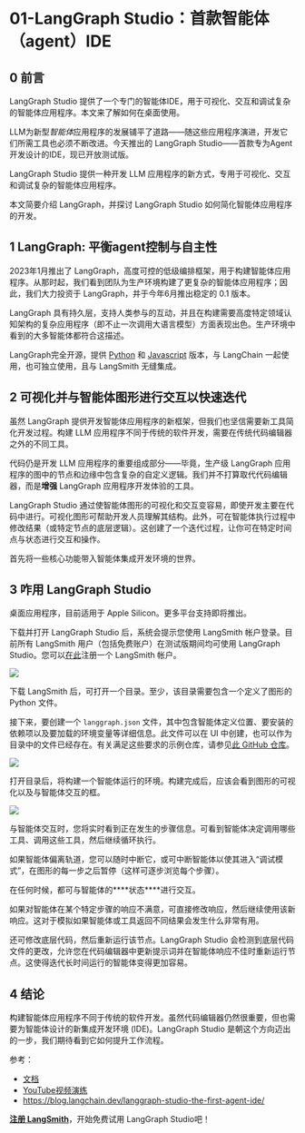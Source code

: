# 01-LangGraph Studio：首款智能体（agent）IDE

## 0 前言

LangGraph Studio 提供了一个专门的智能体IDE，用于可视化、交互和调试复杂的智能体应用程序。本文来了解如何在桌面使用。 

LLM为新型*智能体*应用程序的发展铺平了道路——随这些应用程序演进，开发它们所需工具也必须不断改进。今天推出的 LangGraph Studio——首款专为Agent开发设计的IDE，现已开放测试版。

LangGraph Studio 提供一种开发 LLM 应用程序的新方式，专用于可视化、交互和调试复杂的智能体应用程序。

本文简要介绍 LangGraph，并探讨 LangGraph Studio 如何简化智能体应用程序的开发。

## 1 LangGraph: 平衡agent控制与自主性

2023年1月推出了 LangGraph，高度可控的低级编排框架，用于构建智能体应用程序。从那时起，我们看到团队为生产环境构建了更复杂的智能体应用程序；因此，我们大力投资于 LangGraph，并于今年6月推出稳定的 0.1 版本。

LangGraph 具有持久层，支持人类参与的互动，并且在构建需要高度特定领域认知架构的复杂应用程序（即不止一次调用大语言模型）方面表现出色。生产环境中看到的大多智能体都符合这描述。

LangGraph完全开源，提供 [Python](https://github.com/langchain-ai/langgraph?ref=blog.langchain.dev) 和 [Javascript](https://github.com/langchain-ai/langgraphjs?ref=blog.langchain.dev) 版本，与 LangChain 一起使用，也可独立使用，且与 LangSmith 无缝集成。

## 2 可视化并与智能体图形进行交互以快速迭代

虽然 LangGraph 提供开发智能体应用程序的新框架，但我们也坚信需要新工具简化开发过程。构建 LLM 应用程序不同于传统的软件开发，需要在传统代码编辑器之外的不同工具。

代码仍是开发 LLM 应用程序的重要组成部分——毕竟，生产级 LangGraph 应用程序的图中的节点和边缘中包含复杂的自定义逻辑。我们并不打算取代代码编辑器，而是**增强** LangGraph 应用程序开发体验的工具。

LangGraph Studio 通过使智能体图形的可视化和交互变容易，即使开发主要在代码中进行。可视化图形可帮助开发人员理解其结构。此外，可在智能体执行过程中修改结果（或特定节点的底层逻辑）。这创建了一个迭代过程，让你可在特定时间点与状态进行交互和操作。

首先将一些核心功能带入智能体集成开发环境的世界。

## 3 咋用 LangGraph Studio

桌面应用程序，目前适用于 Apple Silicon。更多平台支持即将推出。

下载并打开 LangGraph Studio 后，系统会提示您使用 LangSmith 帐户登录。目前所有 LangSmith 用户（包括免费账户）在测试版期间均可使用 LangGraph Studio。您可以[在此](https://smith.langchain.com/?ref=blog.langchain.dev)注册一个 LangSmith 帐户。

![](https://blog.langchain.dev/content/images/2024/08/login_screen.png)

下载 LangSmith 后，可打开一个目录。至少，该目录需要包含一个定义了图形的 Python 文件。

接下来，要创建一个 `langgraph.json` 文件，其中包含智能体定义位置、要安装的依赖项以及要加载的环境变量等详细信息。此文件可以在 UI 中创建，也可以作为目录中的文件已经存在。有关满足这些要求的示例仓库，请参见[此 GitHub 仓库](https://github.com/langchain-ai/langgraph-example?ref=blog.langchain.dev)。

![](https://blog.langchain.dev/content/images/2024/08/select_project_screen.png)

打开目录后，将构建一个智能体运行的环境。构建完成后，应该会看到图形的可视化以及与智能体交互的框。

![](https://blog.langchain.dev/content/images/2024/08/graph_screen.png)

与智能体交互时，您将实时看到正在发生的步骤信息。可看到智能体决定调用哪些工具、调用这些工具，然后继续循环执行。

如果智能体偏离轨道，您可以随时中断它，或可中断智能体以使其进入“调试模式”，在图形的每一步之后暂停（这样可逐步浏览每个步骤）。

在任何时候，都可与智能体的***\*状态\****进行交互。

如果对智能体在某个特定步骤的响应不满意，可直接修改响应，然后继续使用该新响应。这对于模拟如果智能体或工具返回不同结果会发生什么非常有用。

还可修改底层代码，然后重新运行该节点。LangGraph Studio 会检测到底层代码文件的更改，允许您在代码编辑器中更新提示词并在智能体响应不佳时重新运行节点。这使得迭代长时间运行的智能体变得更加容易。

## 4 结论

构建智能体应用程序不同于传统的软件开发。虽然代码编辑器仍然很重要，但也需要为智能体设计的新集成开发环境 (IDE)。LangGraph Studio 是朝这个方向迈出的一步，我们期待看到它如何提升工作流程。

参考：

- [文档](https://github.com/langchain-ai/langgraph-studio?ref=blog.langchain.dev)
- [YouTube视频演练](https://www.youtube.com/watch?v=pLPJoFvq4_M&ref=blog.langchain.dev)
- https://blog.langchain.dev/langgraph-studio-the-first-agent-ide/

[**注册 LangSmith**](https://smith.langchain.com/?ref=blog.langchain.dev)，开始免费试用 LangGraph Studio吧！